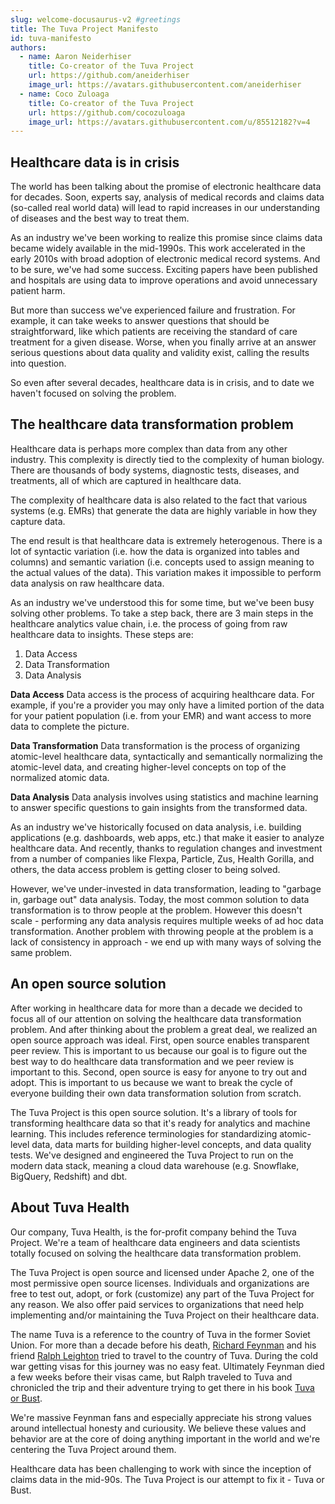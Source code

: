 ```yaml
---
slug: welcome-docusaurus-v2 #greetings
title: The Tuva Project Manifesto
id: tuva-manifesto
authors:
  - name: Aaron Neiderhiser
    title: Co-creator of the Tuva Project
    url: https://github.com/aneiderhiser
    image_url: https://avatars.githubusercontent.com/aneiderhiser
  - name: Coco Zuloaga
    title: Co-creator of the Tuva Project
    url: https://github.com/cocozuloaga
    image_url: https://avatars.githubusercontent.com/u/85512182?v=4
---
```


## Healthcare data is in crisis

The world has been talking about the promise of electronic healthcare data for decades.  Soon, experts say, analysis of medical records and claims data (so-called real world data) will lead to rapid increases in our understanding of diseases and the best way to treat them.

As an industry we've been working to realize this promise since claims data became widely available in the mid-1990s.  This work accelerated in the early 2010s with broad adoption of electronic medical record systems.  And to be sure, we've had some success.  Exciting papers have been published and hospitals are using data to improve operations and avoid unnecessary patient harm.

But more than success we've experienced failure and frustration.  For example, it can take weeks to answer questions that should be straightforward, like which patients are receiving the standard of care treatment for a given disease.  Worse, when you finally arrive at an answer serious questions about data quality and validity exist, calling the results into question.

So even after several decades, healthcare data is in crisis, and to date we haven't focused on solving the problem.

## The healthcare data transformation problem

Healthcare data is perhaps more complex than data from any other industry.  This complexity is directly tied to the complexity of human biology.  There are thousands of body systems, diagnostic tests, diseases, and treatments, all of which are captured in healthcare data.  

The complexity of healthcare data is also related to the fact that various systems (e.g. EMRs) that generate the data are highly variable in how they capture data.

The end result is that healthcare data is extremely heterogenous.  There is a lot of syntactic variation (i.e. how the data is organized into tables and columns) and semantic variation (i.e. concepts used to assign meaning to the actual values of the data).  This variation makes it impossible to perform data analysis on raw healthcare data.

As an industry we've understood this for some time, but we've been busy solving other problems.  To take a step back, there are 3 main steps in the healthcare analytics value chain, i.e. the process of going from raw healthcare data to insights.  These steps are:

1. Data Access
2. Data Transformation
3. Data Analysis

**Data Access**
Data access is the process of acquiring healthcare data.  For example, if you're a provider you may only have a limited portion of the data for your patient population (i.e. from your EMR) and want access to more data to complete the picture.

**Data Transformation**
Data transformation is the process of organizing atomic-level healthcare data, syntactically and semantically normalizing the atomic-level data, and creating higher-level concepts on top of the normalized atomic data.   

**Data Analysis**
Data analysis involves using statistics and machine learning to answer specific questions to gain insights from the transformed data.

As an industry we've historically focused on data analysis, i.e. building applications (e.g. dashboards, web apps, etc.) that make it easier to analyze healthcare data.  And recently, thanks to regulation changes and investment from a number of companies like Flexpa, Particle, Zus, Health Gorilla, and others, the data access problem is getting closer to being solved.  

However, we've under-invested in data transformation, leading to "garbage in, garbage out" data analysis.  Today, the most common solution to data transformation is to throw people at the problem.  However this doesn't scale - performing any data analysis requires multiple weeks of ad hoc data transformation.  Another problem with throwing people at the problem is a lack of consistency in approach - we end up with many ways of solving the same problem.

## An open source solution

After working in healthcare data for more than a decade we decided to focus all of our attention on solving the healthcare data transformation problem.  And after thinking about the problem a great deal, we realized an open source approach was ideal.  First, open source enables transparent peer review.  This is important to us because our goal is to figure out the best way to do healthcare data transformation and we peer review is important to this.  Second, open source is easy for anyone to try out and adopt.  This is important to us because we want to break the cycle of everyone building their own data transformation solution from scratch.

The Tuva Project is this open source solution.  It's a library of tools for transforming healthcare data so that it's ready for analytics and machine learning.  This includes reference terminologies for standardizing atomic-level data, data marts for building higher-level concepts, and data quality tests.  We've designed and engineered the Tuva Project to run on the modern data stack, meaning a cloud data warehouse (e.g. Snowflake, BigQuery, Redshift) and dbt.

## About Tuva Health

Our company, Tuva Health, is the for-profit company behind the Tuva Project.  We're a team of healthcare data engineers and data scientists totally focused on solving the healthcare data transformation problem.  

The Tuva Project is open source and licensed under Apache 2, one of the most permissive open source licenses.  Individuals and organizations are free to test out, adopt, or fork (customize) any part of the Tuva Project for any reason.  We also offer paid services to organizations that need help implementing and/or maintaining the Tuva Project on their healthcare data.

The name Tuva is a reference to the country of Tuva in the former Soviet Union.  For more than a decade before his death, [Richard Feynman](https://en.wikipedia.org/wiki/Richard_Feynman) and his friend [Ralph Leighton](https://en.wikipedia.org/wiki/Ralph_Leighton) tried to travel to the country of Tuva.  During the cold war getting visas for this journey was no easy feat.  Ultimately Feynman died a few weeks before their visas came, but Ralph traveled to Tuva and chronicled the trip and their adventure trying to get there in his book [Tuva or Bust](https://www.amazon.com/Tuva-Bust-Richard-Feynmans-Journey/dp/0393320693).

We're massive Feynman fans and especially appreciate his strong values around intellectual honesty and curiousity.  We believe these values and behavior are at the core of doing anything important in the world and we're centering the Tuva Project around them.  

Healthcare data has been challenging to work with since the inception of claims data in the mid-90s.  The Tuva Project is our attempt to fix it - Tuva or Bust.